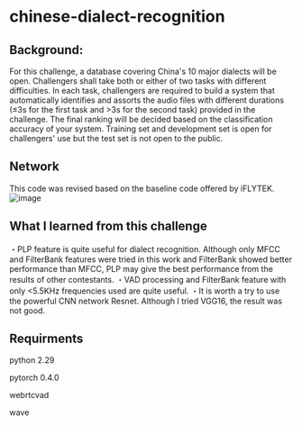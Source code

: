 # chinese-dialect-recognition
## Background:
For this challenge, a database covering China's 10 major dialects will be open. Challengers shall take both or either of two tasks with different difficulties.  In each task, challengers are required to build a system that automatically identifies and assorts the audio files with different durations (≤3s for the first task and >3s for the second task) provided in the challenge. The final ranking will be decided based on the classification accuracy of your system.  Training set and development set is open for challengers' use but the test set is not open to the public.

## Network
This code was revised based on the baseline code offered by iFLYTEK. 
![image](https://github.com/Colt1990/chinese-dialect-recognizaiton/blob/master/image/network.png)

## What I learned from this challenge
・PLP feature is quite useful for dialect recognition. Although only MFCC and FilterBank features were tried in this work and FilterBank showed better performance than MFCC, PLP may give the best performance from the results of other contestants.
・VAD processing and FilterBank feature with only <5.5KHz frequencies used are quite useful.
・It is worth a try to use the powerful CNN network Resnet. Although I tried VGG16, the result was not good.   

## Requirments
python 2.29 

pytorch 0.4.0 

webrtcvad

wave 
